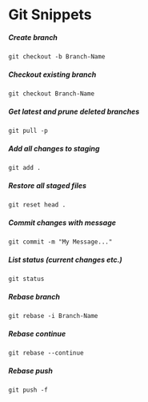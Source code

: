 # Git Snippets

##### Create branch

```
git checkout -b Branch-Name
```

##### Checkout existing branch

```
git checkout Branch-Name
```

##### Get latest and prune deleted branches

```
git pull -p
```

##### Add all changes to staging

```
git add .
```

##### Restore all staged files

```
git reset head .
```

##### Commit changes with message

```
git commit -m "My Message..."
```

##### List status (current changes etc.)

```
git status
```

##### Rebase branch

```
git rebase -i Branch-Name
```

##### Rebase continue

```
git rebase --continue
```

##### Rebase push

```
git push -f
```